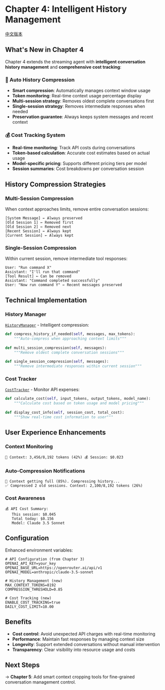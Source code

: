 # Chapter 4: Intelligent History Management

[中文版本](./README_zh.md)

## What's New in Chapter 4

Chapter 4 extends the streaming agent with **intelligent conversation history management** and **comprehensive cost tracking**:

### 🧠 Auto History Compression
- **Smart compression**: Automatically manages context window usage
- **Token monitoring**: Real-time context usage percentage display  
- **Multi-session strategy**: Removes oldest complete conversations first
- **Single-session strategy**: Removes intermediate responses when needed
- **Preservation guarantee**: Always keeps system messages and recent context

### 💰 Cost Tracking System
- **Real-time monitoring**: Track API costs during conversations
- **Token-based calculation**: Accurate cost estimates based on actual usage
- **Model-specific pricing**: Supports different pricing tiers per model
- **Session summaries**: Cost breakdowns per conversation session

## History Compression Strategies

### Multi-Session Compression
When context approaches limits, remove entire conversation sessions:
```
[System Message] ← Always preserved
[Old Session 1] ← Removed first
[Old Session 2] ← Removed next  
[Recent Session] ← Always kept
[Current Session] ← Always kept
```

### Single-Session Compression  
Within current session, remove intermediate tool responses:
```
User: "Run command X"
Assistant: "I'll run that command"
[Tool Result] ← Can be removed
Assistant: "Command completed successfully"
User: "Now run command Y" ← Recent messages preserved
```

## Technical Implementation

### History Manager
[`HistoryManager`](src/core/history_manager.py) - Intelligent compression:

```python
def compress_history_if_needed(self, messages, max_tokens):
    """Auto-compress when approaching context limits"""
    
def multi_session_compression(self, messages):
    """Remove oldest complete conversation sessions"""
    
def single_session_compression(self, messages):  
    """Remove intermediate responses within current session"""
```

### Cost Tracker
[`CostTracker`](src/core/cost_tracker.py) - Monitor API expenses:

```python
def calculate_cost(self, input_tokens, output_tokens, model_name):
    """Calculate cost based on token usage and model pricing"""
    
def display_cost_info(self, session_cost, total_cost):
    """Show real-time cost information to user"""
```

## User Experience Enhancements

### Context Monitoring
```
💬 Context: 3,456/8,192 tokens (42%) 💰 Session: $0.023
```

### Auto-Compression Notifications
```
🧠 Context getting full (85%). Compressing history...
✅ Compressed 2 old sessions. Context: 2,100/8,192 tokens (26%)
```

### Cost Awareness
```
💰 API Cost Summary:
   This session: $0.045
   Total today: $0.156
   Model: Claude 3.5 Sonnet
```

## Configuration

Enhanced environment variables:
```env
# API Configuration (from Chapter 3)
OPENAI_API_KEY=your_key
OPENAI_BASE_URL=https://openrouter.ai/api/v1
OPENAI_MODEL=anthropic/claude-3.5-sonnet

# History Management (new)
MAX_CONTEXT_TOKENS=8192
COMPRESSION_THRESHOLD=0.85

# Cost Tracking (new)  
ENABLE_COST_TRACKING=true
DAILY_COST_LIMIT=10.00
```

## Benefits

- **Cost control**: Avoid unexpected API charges with real-time monitoring
- **Performance**: Maintain fast responses by managing context size
- **Longevity**: Support extended conversations without manual intervention
- **Transparency**: Clear visibility into resource usage and costs

## Next Steps

→ **Chapter 5**: Add smart context cropping tools for fine-grained conversation management control.
